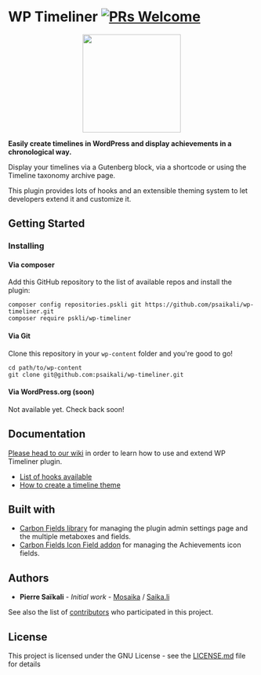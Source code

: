 # WP Timeliner [![PRs Welcome](https://img.shields.io/badge/PRs-welcome-brightgreen.svg?style=flat-square)](http://makeapullrequest.com)

<p align="center"><img width="200" height="200" src="https://d2ddoduugvun08.cloudfront.net/items/3o0v061L3D003W061p2z/repo-icon.png"></p>

**Easily create timelines in WordPress and display achievements in a chronological way.**

Display your timelines via a Gutenberg block, via a shortcode or using the Timeline taxonomy archive page.

This plugin provides lots of hooks and an extensible theming system to let developers extend it and customize it.

## Getting Started

### Installing

#### Via composer
Add this GitHub repository to the list of available repos and install the plugin:
```
composer config repositories.pskli git https://github.com/psaikali/wp-timeliner.git
composer require pskli/wp-timeliner
```
#### Via Git
Clone this repository in your `wp-content` folder and you're good to go!
```
cd path/to/wp-content
git clone git@github.com:psaikali/wp-timeliner.git
```
#### Via WordPress.org (soon)
Not available yet. Check back soon!

## Documentation
[Please head to our wiki](https://github.com/psaikali/wp-timeliner/wiki) in order to learn how to use and extend WP Timeliner plugin.
- [List of hooks available](https://github.com/psaikali/wp-timeliner/wiki/Hooks)
- [How to create a timeline theme](https://github.com/psaikali/wp-timeliner/wiki/Themes)

## Built with

- [Carbon Fields library](https://carbonfields.net) for managing the plugin admin settings page and the multiple metaboxes and fields.
- [Carbon Fields Icon Field addon](https://github.com/htmlburger/carbon-field-icon) for managing the Achievements icon fields.


## Authors

* **Pierre Saïkali** - *Initial work* - [Mosaika](https://mosaika.fr) / [Saika.li](https://saika.li)

See also the list of [contributors](https://github.com/psaikali/wp-timeliner/graphs/contributors) who participated in this project.

## License

This project is licensed under the GNU License - see the [LICENSE.md](LICENSE.md) file for details